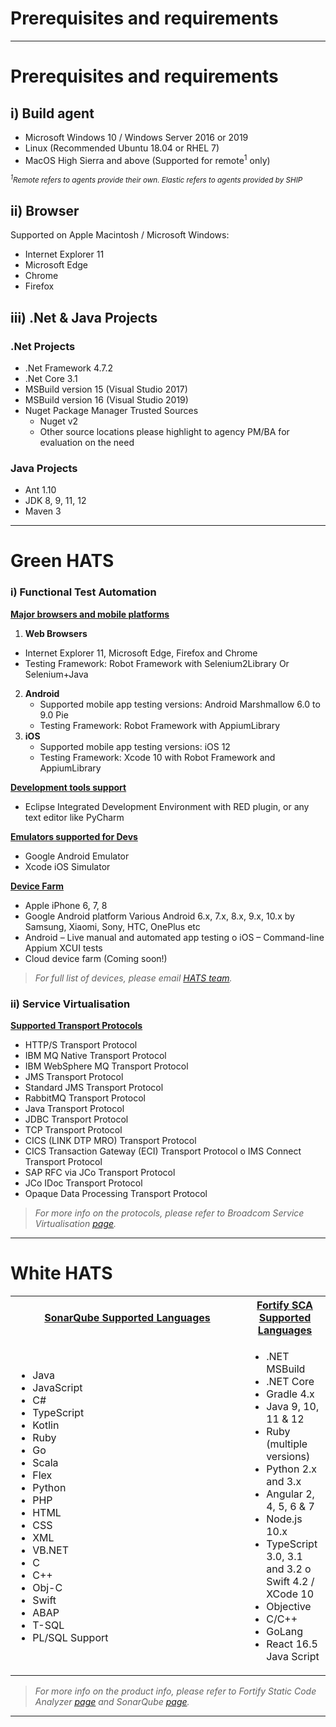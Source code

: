 # Prerequisites and requirements
-----------------------------------------

# Prerequisites and requirements

## i) Build agent
- Microsoft Windows 10 / Windows Server 2016 or 2019
- Linux (Recommended Ubuntu 18.04 or RHEL 7)
- MacOS High Sierra and above (Supported for remote<sup>1</sup> only)  

<i><small><sup>1</sup>Remote refers to agents provide their own. Elastic refers to agents provided by SHIP</small></i>

## ii) Browser
Supported on Apple Macintosh / Microsoft Windows:
- Internet Explorer 11 
- Microsoft Edge
- Chrome
- Firefox

## iii) .Net & Java Projects
### .Net Projects
- .Net Framework 4.7.2
- .Net Core 3.1
- MSBuild version 15 (Visual Studio 2017)
- MSBuild version 16 (Visual Studio 2019)
- Nuget Package Manager Trusted Sources
    - Nuget v2
    - Other source locations please highlight to agency PM/BA for evaluation on the need

### Java Projects
- Ant 1.10
- JDK 8, 9, 11, 12
- Maven 3

***

# Green HATS
### i) Functional Test Automation
<strong><u>Major browsers and mobile platforms</u></strong>
1. <strong>Web Browsers</strong>
 - Internet Explorer 11, Microsoft Edge, Firefox and Chrome
 - Testing Framework: Robot Framework with Selenium2Library Or Selenium+Java
2. <strong>Android</strong>
    - Supported mobile app testing versions: Android Marshmallow 6.0 to 9.0 Pie 
    - Testing Framework: Robot Framework with AppiumLibrary
3. <strong>iOS</strong>
    - Supported mobile app testing versions: iOS 12
    - Testing Framework: Xcode 10 with Robot Framework and AppiumLibrary

<strong><u>Development tools support</u></strong>  
 - Eclipse Integrated Development Environment with RED plugin, or any text editor like PyCharm

<strong><u>Emulators supported for Devs</u></strong>
- Google Android Emulator
- Xcode iOS Simulator

<strong><u>Device Farm</u></strong>
- Apple iPhone 6, 7, 8
- Google Android platform Various Android 6.x, 7.x, 8.x, 9.x, 10.x by Samsung,
Xiaomi, Sony, HTC, OnePlus etc
- Android – Live manual and automated app testing o iOS – Command-line Appium XCUI tests
- Cloud device farm (Coming soon!)
>_For full list of devices, please email <a href="mailto:enquiries_HATS@tech.gov.com">HATS team</a>._

### ii) Service Virtualisation
<strong><u>Supported Transport Protocols</u></strong>
- HTTP/S Transport Protocol
- IBM MQ Native Transport Protocol
- IBM WebSphere MQ Transport Protocol
- JMS Transport Protocol
- Standard JMS Transport Protocol
- RabbitMQ Transport Protocol
- Java Transport Protocol
- JDBC Transport Protocol
- TCP Transport Protocol
- CICS (LINK DTP MRO) Transport Protocol
- CICS Transaction Gateway (ECI) Transport Protocol o IMS Connect Transport Protocol
- SAP RFC via JCo Transport Protocol
- JCo IDoc Transport Protocol
- Opaque Data Processing Transport Protocol

> _For more info on the protocols, please refer to Broadcom Service Virtualisation [page](https://techdocs.broadcom.com/content/broadcom/techdocs/us/en/ca-enterprise-software/continuous-testing/devtest-solutions/10-5/using/using-service-virtualization.html)._

***

# White HATS

<table>
  <tr>
    <th style="width:358px"><strong><u>SonarQube Supported Languages</u></strong></th>  
    <th><strong><u>Fortify SCA Supported Languages</u></strong></th>
  </tr>

  <tr>

   <td>
    <ul>
     <li>Java</li>
     <li>JavaScript</li>
     <li>C#</li>
     <li>TypeScript</li>
     <li>Kotlin</li>
     <li>Ruby</li>
     <li>Go</li>
     <li>Scala</li>
     <li>Flex</li>
     <li>Python</li>
     <li>PHP</li>
     <li>HTML</li>
     <li>CSS</li>
     <li>XML</li>
     <li>VB.NET</li>
     <li>C</li>
     <li>C++</li>
     <li>Obj-C</li>
     <li>Swift</li>
     <li>ABAP</li>
     <li>T-SQL</li>
     <li>PL/SQL Support</li>
    </ul>   
   </td>


   <td valign="top">
    <ul>
      <li> .NET MSBuild </li>
      <li> .NET Core </li>
      <li> Gradle 4.x
      <li> Java 9, 10, 11 & 12 </li>
      <li> Ruby (multiple versions) </li>
      <li> Python 2.x and 3.x </li>
      <li> Angular 2, 4, 5, 6 & 7 </li>
      <li> Node.js 10.x </li>
      <li> TypeScript 3.0, 3.1 and 3.2 o Swift 4.2 / XCode 10 </li>
      <li> Objective<li>C/C++ </li>
      <li> GoLang </li>
      <li> React 16.5 Java Script </li>
    </ul>
   </td>

  </tr>
</table>


>_For more info on the product info, please refer to Fortify Static Code Analyzer [page](https://www.microfocus.com/en-us/products/static-code-analysis-sast/overview) and SonarQube [page](https://www.sonarsource.com/products/sonarqube/)._

***


